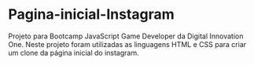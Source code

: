 # Pagina-inicial-Instagram
Projeto para Bootcamp JavaScript Game Developer da Digital Innovation One.
Neste projeto foram utilizadas as linguagens HTML e CSS para criar um clone da página inicial do instagram.
